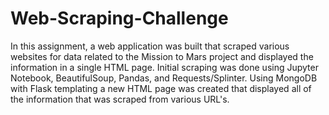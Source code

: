 # Web-Scraping-Challenge

In this assignment,  a web application was built that scraped various websites for data related to the Mission to Mars project and displayed
the information in a single HTML page.  Initial scraping was done using Jupyter Notebook, BeautifulSoup, Pandas, and Requests/Splinter.
Using MongoDB with Flask templating a new HTML page was created that displayed all of the information that was scraped from various URL's.

